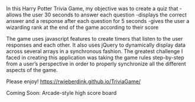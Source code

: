 In this Harry Potter Trivia Game, my objective was to create a quiz that 
  -allows the user 30 seconds to answer each question 
  -displays the correct answer and a response after each question for 5 seconds
  -gives the user a wizarding rank at the end of the game according to their score
  
  The game uses javascript features to create timers that listen to the user responses and each other. It also uses jQuery to dynamically display data across several arrays in a synchronous fashion. The greatest challenge I faced in creating this application was taking the game rules step-by-step from a user’s perspective in order to properly synchronize all the different aspects of the game. 

Please enjoy!
https://rwieberdink.github.io/TriviaGame/
  

Coming Soon: Arcade-style high score board 
